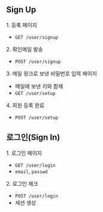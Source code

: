 ## Sign Up

1\. 등록 페이지
  * `GET /user/signup`

2\. 확인메일 발송
  * `POST /user/signup`

3\. 메일 링크로 보낸 비밀번호 입력 페이지
  * 메일에 보낸 키와 함께 
  * `GET /user/setup`

4\. 회원 등록 완료
  * `POST /user/setup`

## 로그인(Sign In)

1\. 로그인 페이지
  * `GET /user/login`
  * `email`, `passwd`

2\. 로그인 체크
  * `POST /user/login`
  * 세션 생성


